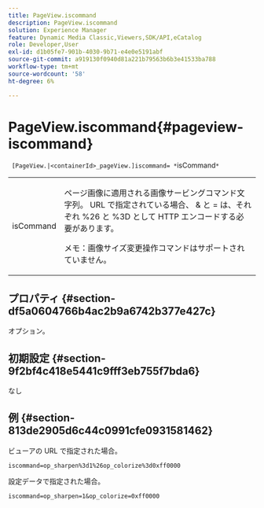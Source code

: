 ```yaml
---
title: PageView.iscommand
description: PageView.iscommand
solution: Experience Manager
feature: Dynamic Media Classic,Viewers,SDK/API,eCatalog
role: Developer,User
exl-id: d1b05fe7-901b-4030-9b71-e4e0e5191abf
source-git-commit: a919130f0940d81a221b79563b6b3e41533ba788
workflow-type: tm+mt
source-wordcount: '58'
ht-degree: 6%

---
```


# PageView.iscommand{#pageview-iscommand}

` [PageView.|<containerId>_pageView.]iscommand= *`isCommand`*`

<table id="table_9E7BB12BF371419F88DD4D24EF04632C"> 
 <tbody> 
  <tr> 
   <td colname="col1"> <p> <span class="codeph"><span class="varname"> isCommand</span></span> </p> </td> 
   <td colname="col2"> <p> ページ画像に適用される画像サービングコマンド文字列。 URL で指定されている場合、<span class="codeph"> &amp;</span> と <span class="codeph"> =</span> は、それぞれ <span class="codeph"> %26</span> と <span class="codeph"> %3D</span> として HTTP エンコードする必要があります。 </p> <p> <p>メモ：画像サイズ変更操作コマンドはサポートされていません。 </p> </p> </td> 
  </tr> 
 </tbody> 
</table>

## プロパティ {#section-df5a0604766b4ac2b9a6742b377e427c}

オプション。

## 初期設定 {#section-9f2bf4c418e5441c9fff3eb755f7bda6}

なし

## 例 {#section-813de2905d6c44c0991cfe0931581462}

ビューアの URL で指定された場合。

`iscommand=op_sharpen%3d1%26op_colorize%3d0xff0000`

設定データで指定された場合。

`iscommand=op_sharpen=1&op_colorize=0xff0000`
